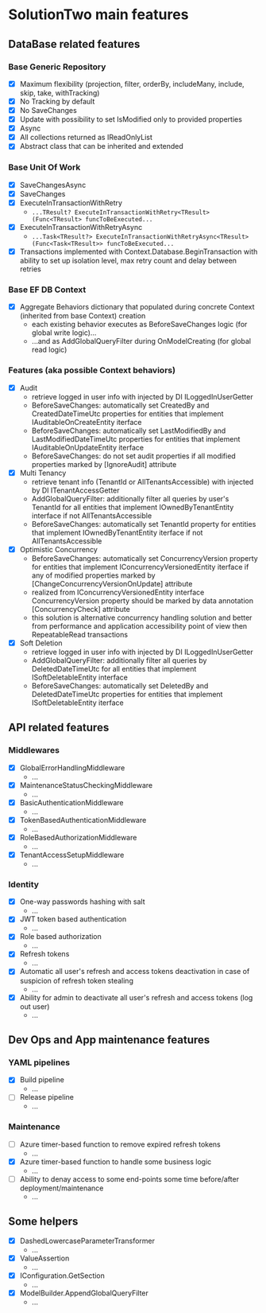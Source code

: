 # SolutionTwo main features

## DataBase related features

### Base Generic Repository
 - [x] Maximum flexibility (projection, filter, orderBy, includeMany, include, skip, take, withTracking)
 - [x] No Tracking by default
 - [x] No SaveChanges
 - [x] Update with possibility to set IsModified only to provided properties
 - [x] Async
 - [x] All collections returned as IReadOnlyList
 - [x] Abstract class that can be inherited and extended

### Base Unit Of Work
 - [x] SaveChangesAsync
 - [x] SaveChanges
 - [x] ExecuteInTransactionWithRetry
   -  `...TResult? ExecuteInTransactionWithRetry<TResult>(Func<TResult> funcToBeExecuted...`
 - [x] ExecuteInTransactionWithRetryAsync
   -  `...Task<TResult?> ExecuteInTransactionWithRetryAsync<TResult>(Func<Task<TResult>> funcToBeExecuted...`
 - [x] Transactions implemented with Context.Database.BeginTransaction with ability to set up isolation level, max retry count and delay between retries

### Base EF DB Context

 - [x] Aggregate Behaviors dictionary that populated during concrete Context (inherited from base Context) creation
   - each existing behavior executes as BeforeSaveChanges logic (for global write logic)...
   - ...and as AddGlobalQueryFilter during OnModelCreating (for global read logic)

### Features (aka possible Context behaviors)

 - [x] Audit
   - retrieve logged in user info with injected by DI ILoggedInUserGetter
   - BeforeSaveChanges: automatically set CreatedBy and CreatedDateTimeUtc properties for entities that implement IAuditableOnCreateEntity iterface
   - BeforeSaveChanges: automatically set LastModifiedBy and LastModifiedDateTimeUtc properties for entities that implement IAuditableOnUpdateEntity iterface
   - BeforeSaveChanges: do not set audit properties if all modified properties marked by [IgnoreAudit] attribute
 - [x] Multi Tenancy
   - retrieve tenant info (TenantId or AllTenantsAccessible) with injected by DI ITenantAccessGetter
   - AddGlobalQueryFilter: additionally filter all queries by user's TenantId for all entities that implement IOwnedByTenantEntity interface if not AllTenantsAccessible 
   - BeforeSaveChanges: automatically set TenantId property for entities that implement IOwnedByTenantEntity iterface if not AllTenantsAccessible 
 - [x] Optimistic Concurrency
   - BeforeSaveChanges: automatically set ConcurrencyVersion property for entities that implement IConcurrencyVersionedEntity iterface if any of modified properties marked by [ChangeConcurrencyVersionOnUpdate] attribute
   - realized from IConcurrencyVersionedEntity interface ConcurrencyVersion property should be marked by data annotation [ConcurrencyCheck] attribute
   - this solution is alternative concurrency handling solution and better from performance and application accessibility point of view then RepeatableRead transactions 
 - [x] Soft Deletion
   - retrieve logged in user info with injected by DI ILoggedInUserGetter
   - AddGlobalQueryFilter: additionally filter all queries by DeletedDateTimeUtc for all entities that implement ISoftDeletableEntity interface
   - BeforeSaveChanges: automatically set DeletedBy and DeletedDateTimeUtc properties for entities that implement ISoftDeletableEntity iterface

## API related features

### Middlewares
 - [x] GlobalErrorHandlingMiddleware 
   - ... 
 - [x] MaintenanceStatusCheckingMiddleware
   - ... 
 - [x] BasicAuthenticationMiddleware
   - ...
 - [x] TokenBasedAuthenticationMiddleware
   - ... 
 - [x] RoleBasedAuthorizationMiddleware
   - ... 
 - [x] TenantAccessSetupMiddleware
   - ... 

### Identity 
 - [x] One-way passwords hashing with salt 
   - ...
 - [x] JWT token based authentication 
   - ...
 - [x] Role based authorization 
   - ...
 - [x] Refresh tokens 
   - ...
 - [x] Automatic all user's refresh and access tokens deactivation in case of suspicion of refresh token stealing 
   - ...
 - [x] Ability for admin to deactivate all user's refresh and access tokens (log out user)
   - ...

## Dev Ops and App maintenance features

### YAML pipelines 
 - [x] Build pipeline 
   - ...
 - [ ] Release pipeline 
   - ...

### Maintenance
 - [ ] Azure timer-based function to remove expired refresh tokens 
   - ...
 - [x] Azure timer-based function to handle some business logic 
   - ...
 - [ ] Ability to denay access to some end-points some time before/after deployment/maintenance
   - ...

## Some helpers

 - [x] DashedLowercaseParameterTransformer
   - ...
 - [x] ValueAssertion
   - ...
 - [x] IConfiguration.GetSection
   - ...
 - [x] ModelBuilder.AppendGlobalQueryFilter
   - ...
